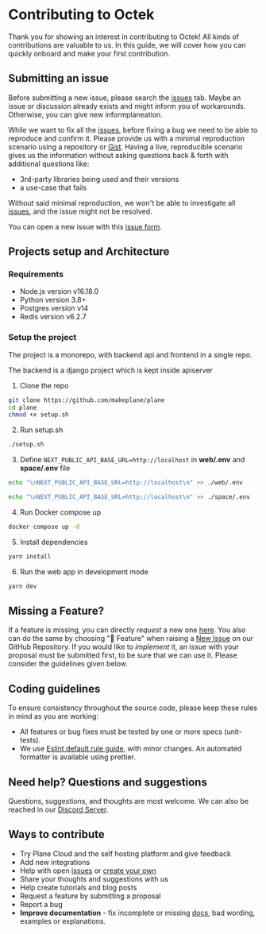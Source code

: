 # Contributing to Octek

Thank you for showing an interest in contributing to Octek! All kinds of contributions are valuable to us. In this guide, we will cover how you can quickly onboard and make your first contribution.

## Submitting an issue

Before submitting a new issue, please search the [issues](https://github.com/makeplane/plane/issues) tab. Maybe an issue or discussion already exists and might inform you of workarounds. Otherwise, you can give new informplaneation.

While we want to fix all the [issues](https://github.com/makeplane/plane/issues), before fixing a bug we need to be able to reproduce and confirm it. Please provide us with a minimal reproduction scenario using a repository or [Gist](https://gist.github.com/). Having a live, reproducible scenario gives us the information without asking questions back & forth with additional questions like:

-   3rd-party libraries being used and their versions
-   a use-case that fails

Without said minimal reproduction, we won't be able to investigate all [issues](https://github.com/makeplane/plane/issues), and the issue might not be resolved.

You can open a new issue with this [issue form](https://github.com/makeplane/plane/issues/new).

## Projects setup and Architecture

### Requirements

-   Node.js version v16.18.0
-   Python version 3.8+
-   Postgres version v14
-   Redis version v6.2.7

### Setup the project

The project is a monorepo, with backend api and frontend in a single repo.

The backend is a django project which is kept inside apiserver

1. Clone the repo

```bash
git clone https://github.com/makeplane/plane
cd plane
chmod +x setup.sh
```

2. Run setup.sh

```bash
./setup.sh
```

3. Define `NEXT_PUBLIC_API_BASE_URL=http://localhost` in **web/.env** and **space/.env** file

```bash
echo "\nNEXT_PUBLIC_API_BASE_URL=http://localhost\n" >> ./web/.env
```

```bash
echo "\nNEXT_PUBLIC_API_BASE_URL=http://localhost\n" >> ./space/.env
```

4. Run Docker compose up

```bash
docker compose up -d
```

5. Install dependencies

```bash
yarn install
```

6. Run the web app in development mode

```bash
yarn dev
```

## Missing a Feature?

If a feature is missing, you can directly _request_ a new one [here](https://github.com/makeplane/plane/issues/new?assignees=&labels=feature&template=feature_request.yml&title=%F0%9F%9A%80+Feature%3A+). You also can do the same by choosing "🚀 Feature" when raising a [New Issue](https://github.com/makeplane/plane/issues/new/choose) on our GitHub Repository.
If you would like to _implement_ it, an issue with your proposal must be submitted first, to be sure that we can use it. Please consider the guidelines given below.

## Coding guidelines

To ensure consistency throughout the source code, please keep these rules in mind as you are working:

-   All features or bug fixes must be tested by one or more specs (unit-tests).
-   We use [Eslint default rule guide](https://eslint.org/docs/rules/), with minor changes. An automated formatter is available using prettier.

## Need help? Questions and suggestions

Questions, suggestions, and thoughts are most welcome. We can also be reached in our [Discord Server](https://discord.com/invite/A92xrEGCge).

## Ways to contribute

-   Try Plane Cloud and the self hosting platform and give feedback
-   Add new integrations
-   Help with open [issues](https://github.com/makeplane/plane/issues) or [create your own](https://github.com/makeplane/plane/issues/new/choose)
-   Share your thoughts and suggestions with us
-   Help create tutorials and blog posts
-   Request a feature by submitting a proposal
-   Report a bug
-   **Improve documentation** - fix incomplete or missing [docs](https://docs.plane.so/), bad wording, examples or explanations.
